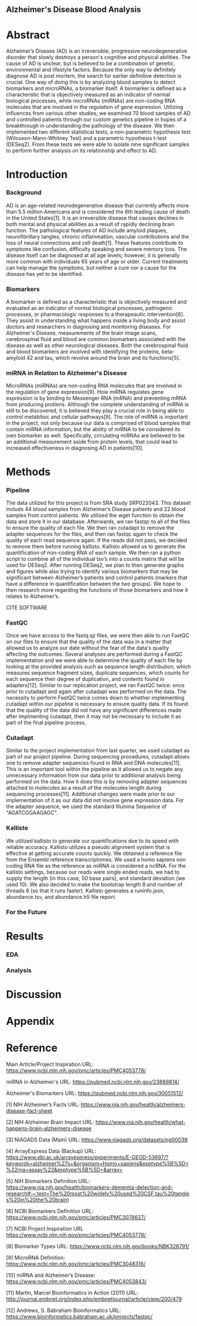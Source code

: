 ## Alzheimer's Disease Blood Analysis


# Abstract

Alzheimer’s Disease (AD) is an irreversible, progressive neurodegenerative disorder that slowly destroys a person's cognitive and physical abilities. The cause of AD is unclear, but is believed to be a combination of genetic, environmental and lifestyle factors. Because the only way to definitely diagnose AD is post mortem, the search for earlier definitive detection is crucial. One way of doing this is by analyzing blood samples to detect biomarkers and microRNAs, a biomarker itself. A biomarker is defined as a characteristic that is objectively measured as an indicator of normal biological processes, while microRNAs (miRNAs) are non-coding RNA molecules that are involved in the regulation of gene expression. Utilizing influences from various other studies, we examined 70 blood samples of AD and controlled patients through our custom genetics pipeline in hopes of a breakthrough in understanding the pathology of the disease. We then implemented two different statistical tests, a non-parametric hypothesis test (Wilcoxon-Mann-Whitney Test) and a parametric hypothesis t-test (DESeq2). From these tests we were able to isolate nine significant samples to perform further analysis on its relationship and effect to AD.

# Introduction

### Background

AD is an age-related neurodegenerative disease that currently affects more than 5.5 million Americans and is considered the 6th leading cause of death in the United States[1]. It is an irreversible disease that causes declines in both mental and physical abilities as a result of rapidly declining brain function. The pathological features of AD include amyloid plaques, neurofibrillary tangles, chronic inflammation, vascular contributions and the loss of neural connections and cell death[1]. These features contribute to symptoms like confusion, difficulty speaking and severe memory loss. The disease itself can be diagnosed at all age levels; however, it is generally more common with individuals 65 years of age or older. Current treatments can help manage the symptoms, but neither a cure nor a cause for the disease has yet to be identified.  

### Biomarkers

A biomarker is defined as a characteristic that is objectively measured and evaluated as an indicator of normal biological processes, pathogenic processes, or pharmacologic responses to a therapeautic intervention[6]. They assist in understanding what happens inside a living body and assist doctors and researchers in diagnosing and monitoring diseases. For Alzheimer's Disease, measurements of the brain image scans, cerebrospinal fluid and blood are common biomarkers associated with the disease as well as other neurological diseases. Both the cerebrospinal fluid and blood biomarkers are involved with identifying the proteins, beta-amyloid 42 and tau, which revolve around the brain and its functions[5]. 

### miRNA in Relation to Alzheimer's Disease

MicroRNAs (miRNAs) are non-coding RNA molecules that are involved in the regulation of gene expression[9]. How miRNA regulates gene expression is by binding to Messenger RNA (mRNA) and preventing mRNA from producing protiens. Although the complete understanding of miRNA is still to be discovered, it is believed they play a crucial role in being able to control metablloic and cellular pathways[9]. The role of miRNA is important in the project, not only because our data is comprised of blood samples that contain miRNA information, but the ability of miRNA to be considered its own biomarker as well. Specifically, circulating miRNAs are believed to be an additional measurement aside from protein levels, that could lead to increased effectiveness in diagnosing AD in patients[10]. 

# Methods

### Pipeline

The data utilized for this project is from SRA study SRP022043. This dataset includs 44 blood samples from Alzheimer’s Disease patients and 22 blood samples from control patients. We utilized the wget function to obtain the data and store it in our database. Afterwards, we ran fastqc to all of the files to ensure the quality of each file. We then ran cutadapt to remove the adapter sequences for the files, and then ran fastqc again to check the quality of each read sequence again. If the reads did not pass, we decided to remove them before running kallisto. Kallisto allowed us to generate the quantification of non-coding RNA of each sample. We then ran a python script to combine all of the individual tsv’s into a counts matrix that will be used for DESeq2. After running DESeq2, we plan to then generate graphs and figures while also trying to identify various biomarkers that may be significant between Alzheimer’s patients and control patients (markers that have a difference in quantification between the two groups). We hope to then research more regarding the functions of those biomarkers and how it relates to Alzheimer’s.

CITE SOFTWARE

### FastQC

Once we have access to the fastq.qz files, we were then able to run FastQC on our files to ensure that the quality of the data was in a matter that allowed us to analyze our date without the fear of the data's quality affecting the outcomes. Several analyses are performed during a FastQC implementation and we were able to determine the quality of each file by looking at the provided analysis such as sequence length distribution, which measures sequence fragment sizes, duplicate sequences, which counts for each sequence their degree of duplication, and contents found in adapters[12]. Similar to our replication project, we ran FastQC twice: once prior to cutadapt and again after cutadapt was performed on the data. The necessity to perform FastQC twice comes down to whether implementing cutadapt within our pipeline is necessary to ensure quality data. If its found that the quality of the data did not have any significant differences made after implmenting cutadapt, then it may not be necessary to include it as part of the final pipeline process.

### Cutadapt

Similar to the project implementation from last quarter, we used cutadapt as part of our project pipeline. During sequencing procedures, cutadapt allows one to remove adapter sequences found in RNA and DNA molecules[11]. This is an important tool within the pipeline as it allowed us to negate any unnecessary information from our data prior to additional analysis being performed on the data. How it does this is by removing adapter sequences attached to molecules as a result of the molecules length during sequencing processes[11]. Additional changes were made prior to our implementation of it as our data did not involve gene expression data. For the adapter sequence, we used the standard Illumina Sequence of "AGATCGGAAGAGC". 

### Kallisto

We utilized kallisto to generate our quantifications due to its speed with reliable accuracy. Kallisto utilizes a pseudo alignment system that is effective at getting accurate counts quickly. We obtained a reference file from the Ensembl reference transcriptomes. We used a homo sapiens non coding RNA file as the reference as miRNA is considered a ncRNA. For the kallisto settings, because our reads were single ended reads, we had to supply the length (in this case, 50 base pairs), and standard deviation (we used 10). We also decided to make the bootstrap length 8 and number of threads 8 (so that it runs faster). Kallisto generates a runinfo.json, abundance.tsv, and abundance.h5 file report. 

### For the Future

# Results

### EDA
### Analysis


# Discussion

# Appendix

# Reference

Main Article/Project Inspiration URL:
https://www.ncbi.nlm.nih.gov/pmc/articles/PMC4053778/

miRNA in Alzheimer's URL:
https://pubmed.ncbi.nlm.nih.gov/23889814/

Alzheimer's Biomarkers URL:
https://pubmed.ncbi.nlm.nih.gov/30051512/

[1] NIH Alzheimer’s Facts URL: https://www.nia.nih.gov/health/alzheimers-disease-fact-sheet 

[2] NIH Alzheimer Brain Impact URL: https://www.nia.nih.gov/health/what-happens-brain-alzheimers-disease 

[3] NIAGADS Data (Main) URL: 
https://www.niagads.org/datasets/ng00038 

[4] ArrayExpress Data (Backup) URL:
https://www.ebi.ac.uk/arrayexpress/experiments/E-GEOD-53697/?keywords=alzheimer%27s+&organism=Homo+sapiens&exptype%5B%5D=%22rna+assay%22&exptype%5B%5D=&array= 

[5] NIH Biomarkers Definition URL:
https://www.nia.nih.gov/health/biomarkers-dementia-detection-and-research#:~:text=The%20most%20widely%20used%20CSF,tau%20tangles%20in%20the%20brain)

[6] NCBI Biomarkers Definition URL:
https://www.ncbi.nlm.nih.gov/pmc/articles/PMC3078627/

[7] NCBI Project Inspiration URL
https://www.ncbi.nlm.nih.gov/pmc/articles/PMC4053778/

[8] Biomarker Types URL:
https://www.ncbi.nlm.nih.gov/books/NBK326791/

[9] MicroRNA Definition:
https://www.ncbi.nlm.nih.gov/pmc/articles/PMC3048316/

[10] miRNA and Alzheimer’s Disease:
https://www.ncbi.nlm.nih.gov/pmc/articles/PMC4053843/

[11] Martin, Marcel Bioinformatics in Action (2011) URL:
http://journal.embnet.org/index.php/embnetjournal/article/view/200/479

[12] Andrews, S. Babraham Bioinformatics URL: 
https://www.bioinformatics.babraham.ac.uk/projects/fastqc/



